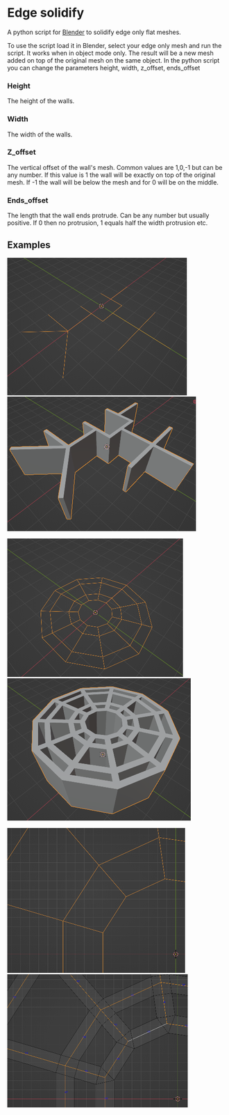 # Edge solidify
A python script for [Blender](https://www.blender.org/) to solidify edge only flat meshes. 

To use the script load it in Blender, select your edge only mesh and run the script. It works when in object mode only.
The result will be a new mesh added on top of the original mesh on the same object.
In the python script you can change the parameters height, width, z_offset, ends_offset

### Height
The height of the walls.

### Width
The width of the walls.

### Z_offset
The vertical offset of the wall's mesh. Common values are 1,0,-1 but can be any number. If this value is 1 the wall will be exactly on top of the original mesh. If -1 the wall will be below the mesh and for 0 will be on the middle. 

### Ends_offset
The length that the wall ends protrude. Can be any number but usually positive. If 0 then no protrusion, 1 equals half the width protrusion etc.

## Examples

![Example1 before](/images/img1_before.png)
![Example1 after](/images/img1_after.png)

![Example2 before](/images/img2_before.png)
![Example2 after](/images/img2_after.png)

![Example3 before](/images/img3_before.png)
![Example3 after](/images/img3_after.png)
